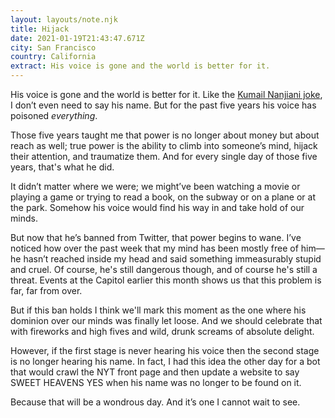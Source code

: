 ```yaml
---
layout: layouts/note.njk
title: Hijack
date: 2021-01-19T21:43:47.671Z
city: San Francisco
country: California
extract: His voice is gone and the world is better for it.
---
```


His voice is gone and the world is better for it. Like the [Kumail Nanjiani joke](https://twitter.com/kumailn/status/1253486486663475200?lang=en), I don’t even need to say his name. But for the past five years his voice has poisoned _everything_.

Those five years taught me that power is no longer about money but about reach as well; true power is the ability to climb into someone’s mind, hijack their attention, and traumatize them. And for every single day of those five years, that's what he did.

It didn’t matter where we were; we might’ve been watching a movie or playing a game or trying to read a book, on the subway or on a plane or at the park. Somehow his voice would find his way in and take hold of our minds.

But now that he’s banned from Twitter, that power begins to wane. I’ve noticed how over the past week that my mind has been mostly free of him—he hasn’t reached inside my head and said something immeasurably stupid and cruel. Of course, he's still dangerous though, and of course he's still a threat. Events at the Capitol earlier this month shows us that this problem is far, far from over.

But if this ban holds I think we'll mark this moment as the one where his dominion over our minds was finally let loose. And we should celebrate that with fireworks and high fives and wild, drunk screams of absolute delight.

However, if the first stage is never hearing his voice then the second stage is no longer hearing his name. In fact, I had this idea the other day for a bot that would crawl the NYT front page and then update a website to say SWEET HEAVENS YES when his name was no longer to be found on it.

Because that will be a wondrous day. And it’s one I cannot wait to see.
